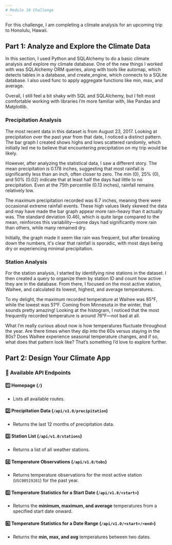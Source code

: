 ```yaml
---
# Module 10 Challenge
---
```

For this challenge, I am completing a climate analysis for an upcoming trip to Honolulu, Hawaii.

## Part 1: Analyze and Explore the Climate Data

In this section, I used Python and SQLAlchemy to do a basic climate analysis and explore my climate database. One of the new things I worked with was SQLAlchemy ORM queries, along with tools like automap, which detects tables in a database, and create_engine, which connects to a SQLite database. I also used func to apply aggregate functions like min, max, and average.

Overall, I still feel a bit shaky with SQL and SQLAlchemy, but I felt most comfortable working with libraries I’m more familiar with, like Pandas and Matplotlib.

### Precipitation Analysis

The most recent data in this dataset is from August 23, 2017. Looking at precipitation over the past year from that date, I noticed a distinct pattern. The bar graph I created shows highs and lows scattered randomly, which initially led me to believe that encountering precipitation on my trip would be likely.

However, after analyzing the statistical data, I saw a different story. The mean precipitation is 0.178 inches, suggesting that most rainfall is significantly less than an inch, often closer to zero. The min (0), 25% (0), and 50% (0.02) indicate that at least half the days had little to no precipitation. Even at the 75th percentile (0.13 inches), rainfall remains relatively low.

The maximum precipitation recorded was 6.7 inches, meaning there were occasional extreme rainfall events. These high values likely skewed the data and may have made the bar graph appear more rain-heavy than it actually was. The standard deviation (0.46), which is quite large compared to the mean, reinforces this variability—some days had significantly more rain than others, while many remained dry.

Initially, the graph made it seem like rain was frequent, but after breaking down the numbers, it's clear that rainfall is sporadic, with most days being dry or experiencing minimal precipitation.

### Station Analysis

For the station analysis, I started by identifying nine stations in the dataset. I then created a query to organize them by station ID and count how active they are in the database. From there, I focused on the most active station, Waihee, and calculated its lowest, highest, and average temperatures.

To my delight, the maximum recorded temperature at Waihee was 85°F, while the lowest was 51°F. Coming from Minnesota in the winter, that sounds pretty amazing! Looking at the histogram, I noticed that the most frequently recorded temperature is around 76°F—not bad at all.

What I’m really curious about now is how temperatures fluctuate throughout the year. Are there times when they dip into the 60s versus staying in the 80s? Does Waihee experience seasonal temperature changes, and if so, what does that pattern look like? That’s something I’d love to explore further.

## Part 2: Design Your Climate App

### 📌 Available API Endpoints

#### 1️⃣ Homepage (`/`)
   - Lists all available routes.  

#### 2️⃣ Precipitation Data (`/api/v1.0/precipitation`)
   - Returns the last 12 months of precipitation data.  

#### 3️⃣ Station List (`/api/v1.0/stations`)
   - Returns a list of all weather stations.  

#### 4️⃣ Temperature Observations (`/api/v1.0/tobs`)
   - Returns temperature observations for the most active station (`USC00519281`) for the past year.  

#### 5️⃣ Temperature Statistics for a Start Date (`/api/v1.0/<start>`)
   - Returns the **minimum, maximum, and average** temperatures from a specified start date onward.  

#### 6️⃣ Temperature Statistics for a Date Range (`/api/v1.0/<start>/<end>`)
   - Returns the **min, max, and avg** temperatures between two dates.  

